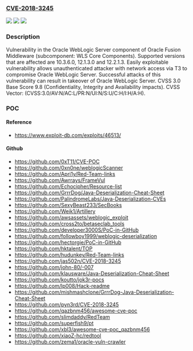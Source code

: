 ### [CVE-2018-3245](https://cve.mitre.org/cgi-bin/cvename.cgi?name=CVE-2018-3245)
![](https://img.shields.io/static/v1?label=Product&message=WebLogic%20Server&color=blue)
![](https://img.shields.io/static/v1?label=Version&message=%3D%2010.3.6.0%20&color=brighgreen)
![](https://img.shields.io/static/v1?label=Vulnerability&message=Easily%20exploitable%20vulnerability%20allows%20unauthenticated%20attacker%20with%20network%20access%20via%20T3%20to%20compromise%20Oracle%20WebLogic%20Server.%20%20Successful%20attacks%20of%20this%20vulnerability%20can%20result%20in%20takeover%20of%20Oracle%20WebLogic%20Server.&color=brighgreen)

### Description

Vulnerability in the Oracle WebLogic Server component of Oracle Fusion Middleware (subcomponent: WLS Core Components). Supported versions that are affected are 10.3.6.0, 12.1.3.0 and 12.2.1.3. Easily exploitable vulnerability allows unauthenticated attacker with network access via T3 to compromise Oracle WebLogic Server. Successful attacks of this vulnerability can result in takeover of Oracle WebLogic Server. CVSS 3.0 Base Score 9.8 (Confidentiality, Integrity and Availability impacts). CVSS Vector: (CVSS:3.0/AV:N/AC:L/PR:N/UI:N/S:U/C:H/I:H/A:H).

### POC

#### Reference
- https://www.exploit-db.com/exploits/46513/

#### Github
- https://github.com/0xT11/CVE-POC
- https://github.com/0xn0ne/weblogicScanner
- https://github.com/Apri1y/Red-Team-links
- https://github.com/Awrrays/FrameVul
- https://github.com/Echocipher/Resource-list
- https://github.com/GrrrDog/Java-Deserialization-Cheat-Sheet
- https://github.com/PalindromeLabs/Java-Deserialization-CVEs
- https://github.com/SexyBeast233/SecBooks
- https://github.com/Weik1/Artillery
- https://github.com/awsassets/weblogic_exploit
- https://github.com/cross2to/betaseclab_tools
- https://github.com/developer3000S/PoC-in-GitHub
- https://github.com/followboy1999/weblogic-deserialization
- https://github.com/hectorgie/PoC-in-GitHub
- https://github.com/hktalent/TOP
- https://github.com/hudunkey/Red-Team-links
- https://github.com/jas502n/CVE-2018-3245
- https://github.com/john-80/-007
- https://github.com/klausware/Java-Deserialization-Cheat-Sheet
- https://github.com/koutto/jok3r-pocs
- https://github.com/lp008/Hack-readme
- https://github.com/mishmashclone/GrrrDog-Java-Deserialization-Cheat-Sheet
- https://github.com/pyn3rd/CVE-2018-3245
- https://github.com/qazbnm456/awesome-cve-poc
- https://github.com/slimdaddy/RedTeam
- https://github.com/superfish9/pt
- https://github.com/xbl3/awesome-cve-poc_qazbnm456
- https://github.com/xiaoZ-hc/redtool
- https://github.com/zema1/oracle-vuln-crawler

